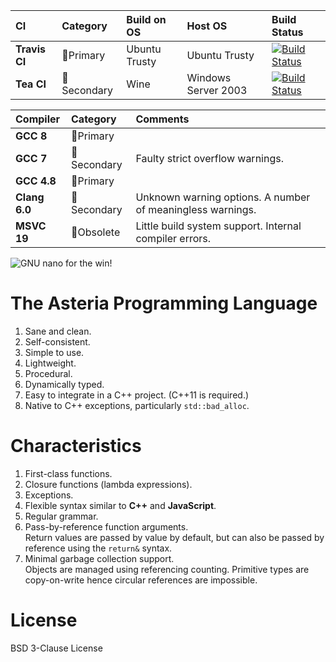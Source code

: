|CI            |Category  |Build on OS   |Host OS             |Build Status     |
|:-------------|:---------|:-------------|:-------------------|:----------------|
|**Travis CI** |🥇Primary   |Ubuntu Trusty |Ubuntu Trusty       |[![Build Status](https://travis-ci.org/lhmouse/asteria.svg?branch=master)](https://travis-ci.org/lhmouse/asteria) |
|**Tea CI**    |🥈Secondary |Wine          |Windows Server 2003 |[![Build Status](https://tea-ci.org/api/badges/lhmouse/asteria/status.svg)](https://tea-ci.org/lhmouse/asteria) |

|Compiler      |Category  |Comments                                                    |
|:-------------|:---------|:-----------------------------------------------------------|
|**GCC 8**     |🥇Primary   |                                                            |
|**GCC 7**     |🥈Secondary |Faulty strict overflow warnings.                            |
|**GCC 4.8**   |🥇Primary   |                                                            |
|**Clang 6.0** |🥈Secondary |Unknown warning options. A number of meaningless warnings.  |
|**MSVC 19**   |🚫Obsolete  |Little build system support. Internal compiler errors.      |

![GNU nano for the win!](https://raw.githubusercontent.com/lhmouse/poseidon/master/gnu-nano-ftw.png)

# The Asteria Programming Language

1. Sane and clean.
2. Self-consistent.
3. Simple to use.
4. Lightweight.
5. Procedural.
6. Dynamically typed.
7. Easy to integrate in a C++ project. (C++11 is required.)
8. Native to C++ exceptions, particularly `std::bad_alloc`.

# Characteristics

1. First-class functions.
2. Closure functions (lambda expressions).
3. Exceptions.
4. Flexible syntax similar to **C++** and **JavaScript**.
5. Regular grammar.
6. Pass-by-reference function arguments.  
Return values are passed by value by default, but can also be passed by reference using the `return&` syntax.
7. Minimal garbage collection support.  
Objects are managed using referencing counting. Primitive types are copy-on-write hence circular references are impossible.

# License

BSD 3-Clause License
